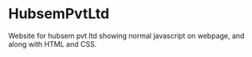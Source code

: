 # HubsemPvtLtd
Website for hubsem pvt ltd showing normal javascript on webpage, and along with HTML and CSS.

